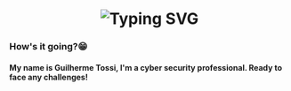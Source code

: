 <h1 align="center">
  <img src="https://readme-typing-svg.demolab.com?font=B612+Mono&weight=200&size=25&duration=2700&pause=3600&color=F7F7F7&center=true&random=false&width=610&lines=Hey%F0%9F%91%8B+I'm+Guilherme,+Welcome+to+my+Profile!" alt="Typing SVG"/>
</h1>

### How's it going?😁

#### My name is Guilherme Tossi, I'm a cyber security professional. Ready to face any challenges!

